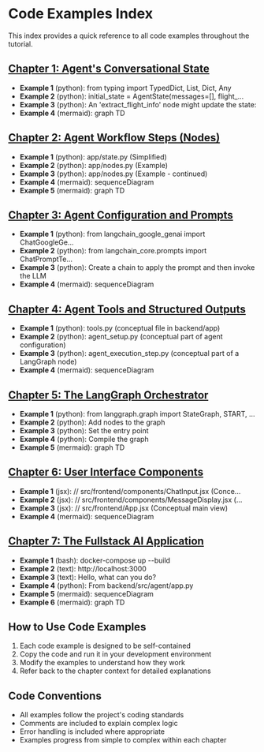 # Code Examples Index

This index provides a quick reference to all code examples throughout the tutorial.

## [Chapter 1: Agent's Conversational State](chapter_01.md)

- **Example 1** (python): from typing import TypedDict, List, Dict, Any
- **Example 2** (python): initial_state = AgentState(messages=[], flight_...
- **Example 3** (python): An 'extract_flight_info' node might update the state:
- **Example 4** (mermaid): graph TD

## [Chapter 2: Agent Workflow Steps (Nodes)](chapter_02.md)

- **Example 1** (python): app/state.py (Simplified)
- **Example 2** (python): app/nodes.py (Example)
- **Example 3** (python): app/nodes.py (Example - continued)
- **Example 4** (mermaid): sequenceDiagram
- **Example 5** (mermaid): graph TD

## [Chapter 3: Agent Configuration and Prompts](chapter_03.md)

- **Example 1** (python): from langchain_google_genai import ChatGoogleGe...
- **Example 2** (python): from langchain_core.prompts import ChatPromptTe...
- **Example 3** (python): Create a chain to apply the prompt and then invoke the LLM
- **Example 4** (mermaid): sequenceDiagram

## [Chapter 4: Agent Tools and Structured Outputs](chapter_04.md)

- **Example 1** (python): tools.py (conceptual file in backend/app)
- **Example 2** (python): agent_setup.py (conceptual part of agent configuration)
- **Example 3** (python): agent_execution_step.py (conceptual part of a LangGraph node)
- **Example 4** (mermaid): sequenceDiagram

## [Chapter 5: The LangGraph Orchestrator](chapter_05.md)

- **Example 1** (python): from langgraph.graph import StateGraph, START, ...
- **Example 2** (python): Add nodes to the graph
- **Example 3** (python): Set the entry point
- **Example 4** (python): Compile the graph
- **Example 5** (mermaid): graph TD

## [Chapter 6: User Interface Components](chapter_06.md)

- **Example 1** (jsx): // src/frontend/components/ChatInput.jsx (Conce...
- **Example 2** (jsx): // src/frontend/components/MessageDisplay.jsx (...
- **Example 3** (jsx): // src/frontend/App.jsx (Conceptual main view)
- **Example 4** (mermaid): sequenceDiagram

## [Chapter 7: The Fullstack AI Application](chapter_07.md)

- **Example 1** (bash): docker-compose up --build
- **Example 2** (text): http://localhost:3000
- **Example 3** (text): Hello, what can you do?
- **Example 4** (python): From backend/src/agent/app.py
- **Example 5** (mermaid): sequenceDiagram
- **Example 6** (mermaid): graph TD


## How to Use Code Examples

1. Each code example is designed to be self-contained
2. Copy the code and run it in your development environment
3. Modify the examples to understand how they work
4. Refer back to the chapter context for detailed explanations

## Code Conventions

- All examples follow the project's coding standards
- Comments are included to explain complex logic
- Error handling is included where appropriate
- Examples progress from simple to complex within each chapter
